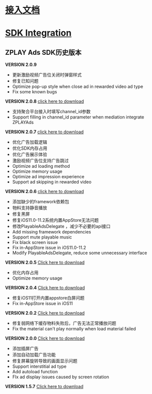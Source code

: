 # [接入文档](https://github.com/zplayads/PlayableAdsDemo-iOS/blob/master/README-CN.md)

# [SDK Integration](https://github.com/zplayads/PlayableAdsDemo-iOS/blob/master/README-EN.md)

## ZPLAY Ads SDK历史版本

**VERSION 2.0.9** 
* 更新激励视频广告位关闭时弹窗样式
* 修复已知问题
* Optimize pop-up style when close ad in rewarded video ad type
* Fix some known bugs

**VERSION 2.0.8** [click here to download](https://github.com/zplayads/PlayableAdsDemo-iOS/tree/2.0.8)
* 支持聚合平台接入时填写channel_id参数
* Support filling in channel_id parameter when mediation integrate ZPLAYAds

**VERSION 2.0.7** [click here to download](https://github.com/zplayads/PlayableAdsDemo-iOS/tree/2.0.7)

- 优化广告加载逻辑
- 优化SDK内存占用
- 优化广告展示体验
- 激励视频广告位支持广告跳过
- Optimize ad loading method
- Optimize memory usage
- Optimize ad impression experience
- Support ad skipping in rewarded video

**VERSION 2.0.6** [click here to download](https://github.com/zplayads/PlayableAdsDemo-iOS/tree/2.0.6)
* 添加缺少的framework依赖包
* 物料支持静音播放
* 修复黑屏
* 修复iOS11.0-11.2系统内置AppStore无法问题
* 修改PlayableAdsDelegate ，减少不必要的api接口
* Add missing framework dependencies
* Support mute playable music
* Fix black screen issue
* Fix in-AppStore issue in iOS11.0-11.2
* Modify PlayableAdsDelegate, reduce some unnecessary interface

**VERSION 2.0.5** [Click here to download](https://github.com/zplayads/PlayableAdsDemo-iOS/tree/2.0.5)
* 优化内存占用
* Optimize memory usage

**VERSION 2.0.4** [Click here to download](https://github.com/zplayads/PlayableAdsDemo-iOS/tree/2.0.4)
* 修复iOS11打开内置appstore白屏问题
* Fix in-AppStore issue in iOS11


**VERSION 2.0.2** [Click here to download](https://github.com/zplayads/PlayableAdsDemo-iOS/tree/2.0.2)
* 修复弱网络下缓存物料失败后，广告无法正常播放问题
* Fix the material can't play normally when load material failed

**VERSION 2.0.0** [Click here to download](https://github.com/zplayads/PlayableAdsDemo-iOS/tree/2.0.0)
* 添加插屏广告
* 添加自动加载广告功能
* 修复屏幕旋转导致的画面显示问题
* Support interstitial ad type
* Add autoload function
* FIx ad display issues caused by screen rotation

**VERSION 1.5.7** [Click here to download](https://github.com/zplayads/PlayableAdsDemo-iOS/tree/1.5.7)

